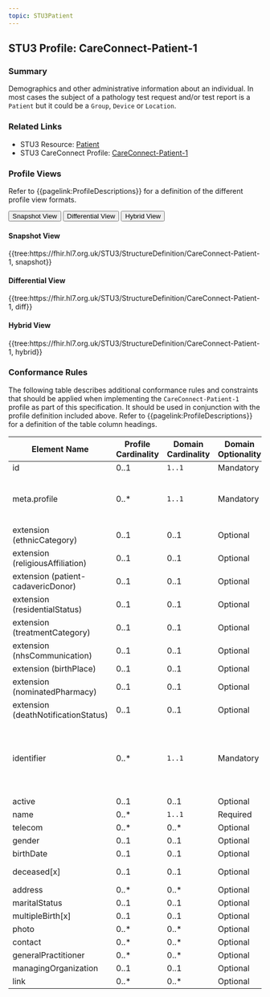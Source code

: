 ```yaml
---
topic: STU3Patient
---
```

## STU3 Profile: CareConnect-Patient-1

### Summary
Demographics and other administrative information about an individual. In most cases the subject of a pathology test request and/or test report is a `Patient` but it could be a `Group`, `Device` or `Location`.

### Related Links
* STU3 Resource: [Patient](http://hl7.org/fhir/STU3/patient.html)
* STU3 CareConnect Profile: [CareConnect-Patient-1](https://simplifier.net/HL7FHIRCareConnectBaselineforSTU3/CareConnect-Patient-1)

### Profile Views
Refer to {{pagelink:ProfileDescriptions}} for a definition of the different profile view formats.
<div class="tab fhirTree">
    <button class="tablinks active" onclick="openTab(event, 'Snapshot View')">Snapshot View</button>
    <button class="tablinks" onclick="openTab(event, 'Differential View')">Differential View</button>
    <button class="tablinks" onclick="openTab(event, 'Hybrid View')">Hybrid View</button>
</div>

<div id="Snapshot View" class="tabcontent" style="display:block">
    <h4>Snapshot View</h4>
    {{tree:https://fhir.hl7.org.uk/STU3/StructureDefinition/CareConnect-Patient-1, snapshot}}
</div>

<div id="Differential View" class="tabcontent">
    <h4>Differential View</h4>
    {{tree:https://fhir.hl7.org.uk/STU3/StructureDefinition/CareConnect-Patient-1, diff}}
</div>

<div id="Hybrid View" class="tabcontent">
    <h4>Hybrid View</h4>
    {{tree:https://fhir.hl7.org.uk/STU3/StructureDefinition/CareConnect-Patient-1, hybrid}}
</div>

### Conformance Rules
The following table describes additional conformance rules and constraints that should be applied when implementing the `CareConnect-Patient-1` profile as part of this specification. It should be used in conjunction with the profile definition included above. Refer to {{pagelink:ProfileDescriptions}} for a definition of the table column headings. 

<table class="regular">
    <thead>
        <tr>
            <th width="15%">Element Name</th>
            <th width="10%">Profile Cardinality</th>
            <th width="10%">Domain Cardinality</th>
            <th width="10%">Domain Optionality</th>
            <th width="10%">Type</th>
            <th width="45%">Definition, Constraints and Notes</th>
        </tr>
    </thead>
    <tbody>
        <tr>
            <td>id</td>
            <td>0..1</td>
            <td><code>1..1</code></td>
            <td>Mandatory</td>
            <td><a href="http://hl7.org/fhir/stu3/datatypes.html#id">id</a></td>
            <td>The logical identifier for the resource instance.</td>
        </tr>
        <tr>
            <td>meta.profile</td>
            <td>0..*</td>
            <td><code>1..1</code></td>
            <td>Mandatory</td>
            <td><a href="http://hl7.org/fhir/stu3/datatypes.html#uri">uri</a></td>
            <td>The canonical URL for the <code>CareConnect-Patient-1</code> profile.<br><br>This <b>SHALL</b> be populated with the following fixed value:<br><code>https://fhir.hl7.org.uk/STU3/StructureDefinition/CareConnect-Patient-1</code></td>
        </tr>
        <tr>
            <td>extension (ethnicCategory)</td>
            <td>0..1</td>
            <td>0..1</td>
            <td>Optional</td>
            <td><a href="http://hl7.org/fhir/stu3/extensibility.html#Extension">Extension</a></td>
            <td></td>
        </tr>
        <tr>
            <td>extension (religiousAffiliation)</td>
            <td>0..1</td>
            <td>0..1</td>
            <td>Optional</td>
            <td><a href="http://hl7.org/fhir/stu3/extensibility.html#Extension">Extension</a></td>
            <td></td>
        </tr>
        <tr>
            <td>extension (patient-cadavericDonor)</td>
            <td>0..1</td>
            <td>0..1</td>
            <td>Optional</td>
            <td><a href="http://hl7.org/fhir/stu3/extensibility.html#Extension">Extension</a></td>
            <td></td>
        </tr>
        <tr>
            <td>extension (residentialStatus)</td>
            <td>0..1</td>
            <td>0..1</td>
            <td>Optional</td>
            <td><a href="http://hl7.org/fhir/stu3/extensibility.html#Extension">Extension</a></td>
            <td></td>
        </tr>
        <tr>
            <td>extension (treatmentCategory)</td>
            <td>0..1</td>
            <td>0..1</td>
            <td>Optional</td>
            <td><a href="http://hl7.org/fhir/stu3/extensibility.html#Extension">Extension</a></td>
            <td></td>
        </tr>
        <tr>
            <td>extension (nhsCommunication)</td>
            <td>0..1</td>
            <td>0..1</td>
            <td>Optional</td>
            <td><a href="http://hl7.org/fhir/stu3/extensibility.html#Extension">Extension</a></td>
            <td></td>
        </tr>
        <tr>
            <td>extension (birthPlace)</td>
            <td>0..1</td>
            <td>0..1</td>
            <td>Optional</td>
            <td><a href="http://hl7.org/fhir/stu3/extensibility.html#Extension">Extension</a></td>
            <td></td>
        </tr>
        <tr>
            <td>extension (nominatedPharmacy)</td>
            <td>0..1</td>
            <td>0..1</td>
            <td>Optional</td>
            <td><a href="http://hl7.org/fhir/stu3/extensibility.html#Extension">Extension</a></td>
            <td></td>
        </tr>
        <tr>
            <td>extension (deathNotificationStatus)</td>
            <td>0..1</td>
            <td>0..1</td>
            <td>Optional</td>
            <td><a href="http://hl7.org/fhir/stu3/extensibility.html#Extension">Extension</a></td>
            <td></td>
        </tr>
        <tr>
            <td>identifier</td>
            <td>0..*</td>
            <td><code>1..1</code></td>
            <td>Mandatory</td>
            <td><a href="http://hl7.org/fhir/stu3/datatypes.html#Identifier">Identifier</a></td>
            <td>The <code>identifier</code> element <b>SHALL</b> be populated using the Extension-CareConnect-NHSNumberVerification element.<br><br><b>Note:</b> The <code>text</code> element has optional cardinality and does not need to be populated. The human-readable value for the NHS Number Verification Status provided is articulated within the <code>display</code> value within the <code>valueCodeableConcept</code> element.</td>
        </tr>
        <tr>
            <td>active</td>
            <td>0..1</td>
            <td>0..1</td>
            <td>Optional</td>
            <td><a href="http://hl7.org/fhir/stu3/datatypes.html#boolean">boolean</a></td>
            <td></td>
        </tr>
        <tr>
            <td>name</td>
            <td>0..*</td>
            <td><code>1..1</code></td>
            <td>Required</td>
            <td><a href="http://hl7.org/fhir/stu3/datatypes.html#HumanName">HumanName</a></td>
            <td>The name of the patient <b>SHALL</b> be populated.</td>
        </tr>
        <tr>
            <td>telecom</td>
            <td>0..*</td>
            <td>0..*</td>
            <td>Optional</td>
            <td><a href="http://hl7.org/fhir/stu3/datatypes.html#ContactPoint">ContactPoint</a></td>
            <td></td>
        </tr>
        <tr>
            <td>gender</td>
            <td>0..1</td>
            <td>0..1</td>
            <td>Optional</td>
            <td><a href="http://hl7.org/fhir/stu3/datatypes.html#code">code</a></td>
            <td></td>
        </tr>
        <tr>
            <td>birthDate</td>
            <td>0..1</td>
            <td>0..1</td>
            <td>Optional</td>
            <td><a href="http://hl7.org/fhir/stu3/datatypes.html#date">date</a></td>
            <td></td>
        </tr>
        <tr>
            <td>deceased[x]</td>
            <td>0..1</td>
            <td>0..1</td>
            <td>Optional</td>
            <td><a href="http://hl7.org/fhir/stu3/datatypes.html#boolean">boolean</a> | <a href="http://hl7.org/fhir/stu3/datatypes.html#dateTime">dateTime</a></td>
            <td></td>
        </tr>
        <tr>
            <td>address</td>
            <td>0..*</td>
            <td>0..*</td>
            <td>Optional</td>
            <td><a href="http://hl7.org/fhir/stu3/datatypes.html#Address">Address</a></td>
            <td></td>
        </tr>
        <tr>
            <td>maritalStatus</td>
            <td>0..1</td>
            <td>0..1</td>
            <td>Optional</td>
            <td><a href="http://hl7.org/fhir/stu3/datatypes.html#CodeableConcept">CodeableConcept</a></td>
            <td></td>
        </tr>
        <tr>
            <td>multipleBirth[x]</td>
            <td>0..1</td>
            <td>0..1</td>
            <td>Optional</td>
            <td><a href="http://hl7.org/fhir/stu3/datatypes.html#boolean">boolean</a> | <a href="http://hl7.org/fhir/stu3/datatypes.html#integer">integer</a></td>
            <td></td>
        </tr>
        <tr>
            <td>photo</td>
            <td>0..*</td>
            <td>0..*</td>
            <td>Optional</td>
            <td><a href="http://hl7.org/fhir/stu3/datatypes.html#Attachment">Attachment</a></td>
            <td></td>
        </tr>
        <tr>
            <td>contact</td>
            <td>0..*</td>
            <td>0..*</td>
            <td>Optional</td>
            <td><a href="http://hl7.org/fhir/stu3/backboneelement.html">BackboneElement</a></td>
            <td></td>
        </tr>
        <tr>
            <td>generalPractitioner</td>
            <td>0..*</td>
            <td>0..*</td>
            <td>Optional</td>
            <td><a href="http://hl7.org/fhir/stu3/references.html#2.3.0">Reference</a></td>
            <td></td>
        </tr>
        <tr>
            <td>managingOrganization</td>
            <td>0..1</td>
            <td>0..1</td>
            <td>Optional</td>
            <td><a href="http://hl7.org/fhir/stu3/references.html#2.3.0">Reference</a></td>
            <td></td>
        </tr>
        <tr>
            <td>link</td>
            <td>0..*</td>
            <td>0..*</td>
            <td>Optional</td>
            <td><a href="http://hl7.org/fhir/stu3/backboneelement.html">BackboneElement</a></td>
            <td></td>
        </tr>
    </tbody>
</table>

<br>